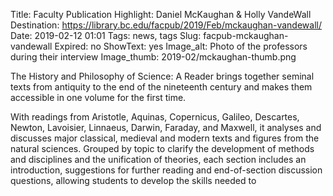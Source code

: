 Title: Faculty Publication Highlight: Daniel McKaughan & Holly VandeWall 
Destination: https://library.bc.edu/facpub/2019/Feb/mckaughan-vandewall/
Date: 2019-02-12 01:01 
Tags: news, tags 
Slug: facpub-mckaughan-vandewall 
Expired: no
ShowText: yes
Image_alt: Photo of the professors during their interview
Image_thumb: 2019-02/mckaughan-thumb.png

The History and Philosophy of Science: A Reader brings together seminal texts from antiquity to the end of the nineteenth century and makes them accessible in one volume for the first time.

With readings from Aristotle, Aquinas, Copernicus, Galileo, Descartes, Newton, Lavoisier, Linnaeus, Darwin, Faraday, and Maxwell, it analyses and discusses major classical, medieval and modern texts and figures from the natural sciences. Grouped by topic to clarify the development of methods and disciplines and the unification of theories, each section includes an introduction, suggestions for further reading and end-of-section discussion questions, allowing students to develop the skills needed to